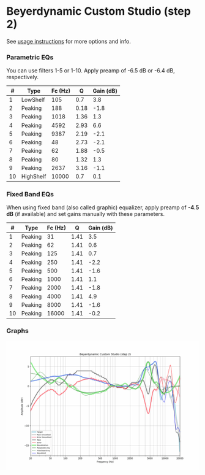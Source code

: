 # Beyerdynamic Custom Studio (step 2)
See [usage instructions](https://github.com/jaakkopasanen/AutoEq#usage) for more options and info.

### Parametric EQs
You can use filters 1-5 or 1-10. Apply preamp of -6.5 dB or -6.4 dB, respectively.

|   # | Type      |   Fc (Hz) |    Q |   Gain (dB) |
|-----|-----------|-----------|------|-------------|
|   1 | LowShelf  |       105 | 0.7  |         3.8 |
|   2 | Peaking   |       188 | 0.18 |        -1.8 |
|   3 | Peaking   |      1018 | 1.36 |         1.3 |
|   4 | Peaking   |      4592 | 2.93 |         6.6 |
|   5 | Peaking   |      9387 | 2.19 |        -2.1 |
|   6 | Peaking   |        48 | 2.73 |        -2.1 |
|   7 | Peaking   |        62 | 1.88 |        -0.5 |
|   8 | Peaking   |        80 | 1.32 |         1.3 |
|   9 | Peaking   |      2637 | 3.16 |        -1.1 |
|  10 | HighShelf |     10000 | 0.7  |         0.1 |

### Fixed Band EQs
When using fixed band (also called graphic) equalizer, apply preamp of **-4.5 dB** (if available) and set gains manually with these parameters.

|   # | Type    |   Fc (Hz) |    Q |   Gain (dB) |
|-----|---------|-----------|------|-------------|
|   1 | Peaking |        31 | 1.41 |         3.5 |
|   2 | Peaking |        62 | 1.41 |         0.6 |
|   3 | Peaking |       125 | 1.41 |         0.7 |
|   4 | Peaking |       250 | 1.41 |        -2.2 |
|   5 | Peaking |       500 | 1.41 |        -1.6 |
|   6 | Peaking |      1000 | 1.41 |         1.1 |
|   7 | Peaking |      2000 | 1.41 |        -1.8 |
|   8 | Peaking |      4000 | 1.41 |         4.9 |
|   9 | Peaking |      8000 | 1.41 |        -1.6 |
|  10 | Peaking |     16000 | 1.41 |        -0.2 |

### Graphs
![](./Beyerdynamic%20Custom%20Studio%20(step%202).png)
